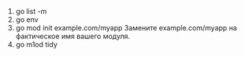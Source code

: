 1. go list -m
2. go env
3. go mod init example.com/myapp Замените example.com/myapp на фактическое имя вашего модуля.
4. go m1od tidy
